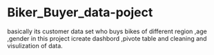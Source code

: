 # Biker_Buyer_data-poject
basically its customer data set who buys bikes of different region ,age ,gender 
in this project icreate dashbord ,pivote table and cleaning and visulization of data.
